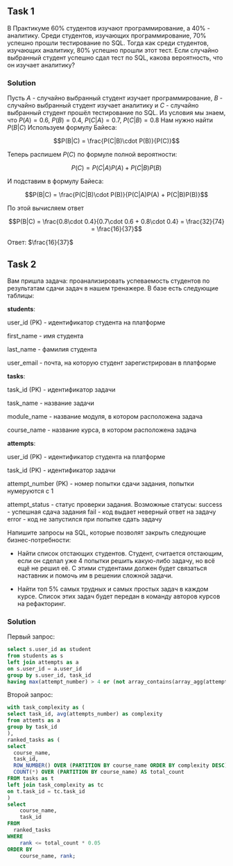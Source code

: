 ## Task 1
В Практикуме 60% студентов изучают программирование, а 40% - аналитику. Среди студентов, изучающих программирование, 70% успешно прошли тестирование по SQL. 
Тогда как среди студентов, изучающих аналитику, 80% успешно прошли этот тест. 
Если случайно выбранный студент успешно сдал тест по SQL, какова вероятность, что он изучает аналитику?

### Solution 
Пусть $`A`$ - случайно выбранный студент изучает программирование, $`B`$ - случайно выбранный студент изучает аналитику и $`C`$ - случайно выбранный студент прошёл тестирование по SQL.
Из условия мы знаем, что $`P(A) = 0.6`$, $`P(B) = 0.4`$, $`P(C|A) = 0.7`$, $`P(C|B) = 0.8`$
Нам нужно найти $`P(B|C)`$
Используем формулу Байеса: 
```math
P(B|C) = \frac{P(C|B)\cdot P(B)}{P(C)}
```
Теперь распишем $`P(C)`$ по формуле полной вероятности: 
```math
P(C) = P(C|A)P(A) + P(C|B)P(B)
```
И подставим в формулу Байеса: 
```math
P(B|C) = \frac{P(C|B)\cdot P(B)}{P(C|A)P(A) + P(C|B)P(B)}
```
По этой вычисляем ответ 
```math
P(B|C) = \frac{0.8\cdot 0.4}{0.7\cdot 0.6 + 0.8\cdot 0.4} = \frac{32}{74} = \frac{16}{37}
```

Ответ: $`\frac{16}{37}`$


## Task 2
Вам пришла задача: проанализировать успеваемость студентов по результатам сдачи задач в нашем тренажере. В базе есть следующие таблицы:

**students**:

user_id (PK) - идентификатор студента на платформе

first_name - имя студента

last_name - фамилия студента

user_email - почта, на которую студент зарегистрирован в платформе

**tasks**:

task_id (PK) - идентификатор задачи

task_name - название задачи

module_name - название модуля, в котором расположена задача

course_name - название курса, в котором расположена задача

**attempts**:

user_id (PK) - идентификатор студента на платформе

task_id (PK) - идентификатор задачи

attempt_number (PK) - номер попытки сдачи задания, попытки нумеруются с 1

attempt_status - статус проверки задания. Возможные статусы: 
success - успешная сдача задания
fail - код выдает неверный ответ на задачу
error - код не запустился при попытке сдать задачу

Напишите запросы на SQL, которые позволят закрыть следующие бизнес-потребности:
- Найти список отстающих студентов. Студент, считается отстающим, если он сделал уже 4 попытки решить какую-либо задачу, но всё ещё не решил её. 
С этими студентами должен будет связаться наставник и помочь им в решении сложной задачи.

- Найти топ 5% самых трудных и самых простых задач в каждом курсе. Список этих задач будет передан в команду авторов курсов на рефакторинг.

### Solution

Первый запрос:
```sql
select s.user_id as student
from students as s
left join attempts as a
on s.user_id = a.user_id
group by s.user_id, task_id
having max(attempt_number) > 4 or (not array_contains(array_agg(attempt_status), 'success') and max(attempt_number) = 4)
```

Второй запрос: 
```sql
with task_complexity as (
select task_id, avg(attempts_number) as complexity
from attemts as a
group by task_id
),
ranked_tasks as (
select
  course_name,
  task_id,
  ROW_NUMBER() OVER (PARTITION BY course_name ORDER BY complexity DESC) AS rank,
  COUNT(*) OVER (PARTITION BY course_name) AS total_count
FROM tasks as t
left join task_complexity as tc
on t.task_id = tc.task_id
)
select
    course_name,
    task_id
FROM 
  ranked_tasks
WHERE 
    rank <= total_count * 0.05
ORDER BY 
    course_name, rank;
```
